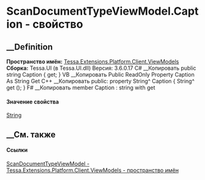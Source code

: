 # ScanDocumentTypeViewModel.Caption - свойство
##  __Definition
 **Пространство имён:**
[Tessa.Extensions.Platform.Client.ViewModels](N_Tessa_Extensions_Platform_Client_ViewModels.htm)  
 **Сборка:** Tessa.UI (в Tessa.UI.dll) Версия: 3.6.0.17
C# __Копировать
     public string Caption { get; }
VB __Копировать
     Public ReadOnly Property Caption As String
    	Get
C++ __Копировать
     public:
    property String^ Caption {
    	String^ get ();
    }
F# __Копировать
     member Caption : string with get
#### Значение свойства
[String](https://learn.microsoft.com/dotnet/api/system.string)
##  __См. также
#### Ссылки
[ScanDocumentTypeViewModel -
](T_Tessa_Extensions_Platform_Client_ViewModels_ScanDocumentTypeViewModel.htm)
[Tessa.Extensions.Platform.Client.ViewModels - пространство
имён](N_Tessa_Extensions_Platform_Client_ViewModels.htm)
